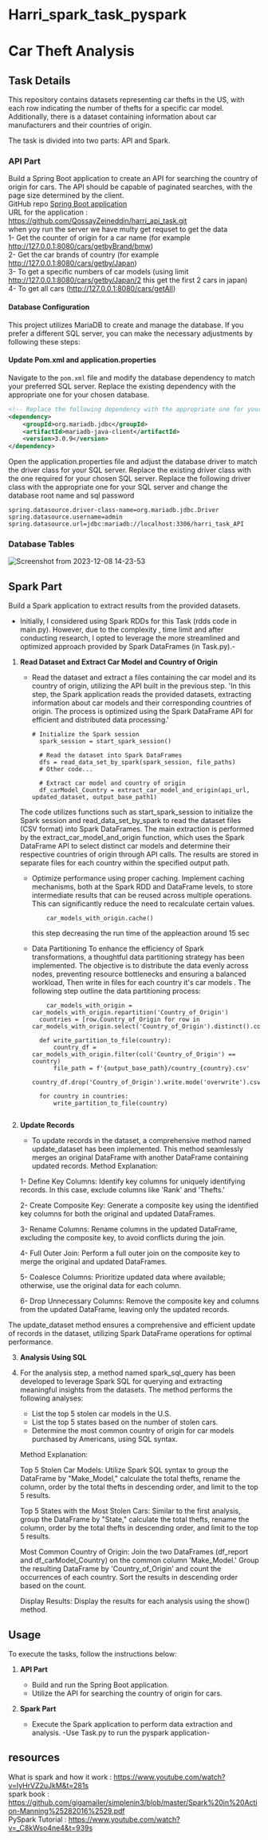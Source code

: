 # Harri_spark_task_pyspark

# Car Theft Analysis

## Task Details

This repository contains datasets representing car thefts in the US, with each row indicating the number of thefts for a specific car model. Additionally, there is a dataset containing information about car manufacturers and their countries of origin.

The task is divided into two parts: API and Spark.

### API Part

Build a Spring Boot application to create an API for searching the country of origin for cars. The API should be capable of paginated searches, with the page size determined by the client.  
GitHub repo [Spring Boot application](https://github.com/QossayZeineddin/harri_api_task.git)  
URL for the application : https://github.com/QossayZeineddin/harri_api_task.git  
when yoy run the server we have multy get requset to get the data  
1- Get the counter of origin for a car name  (for example http://127.0.0.1:8080/cars/getbyBrand/bmw)  
2- Get the car brands of country (for example http://127.0.0.1:8080/cars/getby/Japan)  
3- To get a specific numbers of car models (using limit http://127.0.0.1:8080/cars/getby/Japan/2   this get the first 2 cars in japan)  
4- To get all cars (http://127.0.0.1:8080/cars/getAll)  

#### Database Configuration

This project utilizes MariaDB to create and manage the database. If you prefer a different SQL server, you can make the necessary adjustments by following these steps:

####  Update Pom.xml and application.properties

Navigate to the `pom.xml` file and modify the database dependency to match your preferred SQL server. Replace the existing dependency with the appropriate one for your chosen database.

```xml
<!-- Replace the following dependency with the appropriate one for your SQL server -->
<dependency>
    <groupId>org.mariadb.jdbc</groupId>
    <artifactId>mariadb-java-client</artifactId>
    <version>3.0.9</version>
</dependency>
```
Open the application.properties file and adjust the database driver to match the driver class for your SQL server. Replace the existing driver class with the one required for your chosen SQL server.
 Replace the following driver class with the appropriate one for your SQL server and change the database root name and sql password 
```
spring.datasource.driver-class-name=org.mariadb.jdbc.Driver
spring.datasource.username=admin
spring.datasource.url=jdbc:mariadb://localhost:3306/harri_task_API

```
### Database Tables

![Screenshot from 2023-12-08 14-23-53](https://github.com/QossayZeineddin/harri_spark_task_pyspark/assets/103140839/2a81db44-8c2f-49be-8d19-32c1528c70dc)



## Spark Part

Build a Spark application to extract results from the provided datasets.  
 - Initially, I considered using Spark RDDs for this Task (rdds code in main.py). However, due to the complexity , time limit and after conducting research, I opted to leverage the more streamlined and optimized approach provided by Spark DataFrames (in Task.py).-  


1. **Read Dataset and Extract Car Model and Country of Origin**
   - Read the dataset and extract a files containing the car model and its country of origin, utilizing the API built in the previous step.
     'In this step, the Spark application reads the provided datasets, extracting information about car models and their corresponding countries of origin. The process is optimized         using the Spark DataFrame API for efficient and distributed data processing.'
      ```
     # Initialize the Spark session
        spark_session = start_spark_session()

        # Read the dataset into Spark DataFrames
        dfs = read_data_set_by_spark(spark_session, file_paths)
        # Other code...

        # Extract car model and country of origin
        df_carModel_Country = extract_car_model_and_origin(api_url, updated_dataset, output_base_path1)
     ```

    The code utilizes functions such as start_spark_session to initialize the Spark session and read_data_set_by_spark to read the dataset files (CSV format) into Spark DataFrames.     The main extraction is performed by the extract_car_model_and_origin function, which uses the Spark DataFrame API to select distinct car models and determine their respective         countries of origin through API calls. The results are stored in separate files for each country within the specified output path.

   - Optimize performance using proper caching.
       Implement caching mechanisms, both at the Spark RDD and DataFrame levels, to store intermediate results that can be reused across multiple operations. This can significantly         reduce the need to recalculate certain values.
     ```
         car_models_with_origin.cache()

     ```
     this step decreasing the run time of the appleaction around 15 sec

    - Data Partitioning
      To enhance the efficiency of Spark transformations, a thoughtful data partitioning strategy has been implemented. The objective is to distribute the data evenly across nodes, preventing resource bottlenecks and ensuring a balanced workload, Then write in files for each country it's car models . The following step outline the data partitioning process:
      ```
          car_models_with_origin = car_models_with_origin.repartition('Country_of_Origin')
        countries = [row.Country_of_Origin for row in car_models_with_origin.select('Country_of_Origin').distinct().collect()]
    
        def write_partition_to_file(country):
            country_df = car_models_with_origin.filter(col('Country_of_Origin') == country)
            file_path = f'{output_base_path}/country_{country}.csv'
            country_df.drop('Country_of_Origin').write.mode('overwrite').csv(file_path)
    
        for country in countries:
            write_partition_to_file(country)


2. **Update Records**
   - To update records in the dataset, a comprehensive method named update_dataset has been implemented. This method seamlessly merges an original DataFrame with another DataFrame containing updated records.
Method Explanation:

    1- Define Key Columns:
        Identify key columns for uniquely identifying records. In this case, exclude columns like 'Rank' and 'Thefts.'

    2- Create Composite Key:
        Generate a composite key using the identified key columns for both the original and updated DataFrames.

    3- Rename Columns:
        Rename columns in the updated DataFrame, excluding the composite key, to avoid conflicts during the join.

    4- Full Outer Join:
        Perform a full outer join on the composite key to merge the original and updated DataFrames.

    5- Coalesce Columns:
        Prioritize updated data where available; otherwise, use the original data for each column.

    6- Drop Unnecessary Columns:
        Remove the composite key and columns from the updated DataFrame, leaving only the updated records.

The update_dataset method ensures a comprehensive and efficient update of records in the dataset, utilizing Spark DataFrame operations for optimal performance.


3. **Analysis Using SQL**
4. For the analysis step, a method named spark_sql_query has been developed to leverage Spark SQL for querying and extracting meaningful insights from the datasets. The method performs the following analyses:
   - List the top 5 stolen car models in the U.S. 
   - List the top 5 states based on the number of stolen cars.
   - Determine the most common country of origin for car models purchased by Americans, using SQL syntax.
  
   Method Explanation:

    Top 5 Stolen Car Models:
        Utilize Spark SQL syntax to group the DataFrame by "Make_Model," calculate the total thefts, rename the column, order by the total thefts in descending order, and limit to the top 5 results.

    Top 5 States with the Most Stolen Cars:
        Similar to the first analysis, group the DataFrame by "State," calculate the total thefts, rename the column, order by the total thefts in descending order, and limit to the top 5 results.

    Most Common Country of Origin:
        Join the two DataFrames (df_report and df_carModel_Country) on the common column 'Make_Model.'
        Group the resulting DataFrame by 'Country_of_Origin' and count the occurrences of each country.
        Sort the results in descending order based on the count.

    Display Results:
        Display the results for each analysis using the show() method.

## Usage

To execute the tasks, follow the instructions below:

1. **API Part**
   - Build and run the Spring Boot application.
   - Utilize the API for searching the country of origin for cars.

2. **Spark Part**
   - Execute the Spark application to perform data extraction and analysis. -Use Task.py to run the pyspark application-

## resources




What is spark and how it work : https://www.youtube.com/watch?v=IyHrVZ2uJkM&t=281s  
spark book : https://github.com/gigamailer/simplenin3/blob/master/Spark%20in%20Action-Manning%25282016%2529.pdf  
PySpark Tutorial  : https://www.youtube.com/watch?v=_C8kWso4ne4&t=939s  

